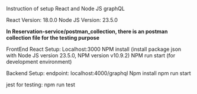 Instruction of setup React and Node JS graphQL

React Version: 18.0.0
Node JS Version: 23.5.0

**In Reservation-service/postman_collection, there is an postman collection file for the testing purpose**

FrontEnd React Setup:
Localhost:3000
NPM install (install package json with Node JS version 23.5.0, NPM version v10.9.2)
NPM run start (for development environment)

Backend Setup:
endpoint: localhost:4000/graphql
Npm install
npm run start

jest for testing:
npm run test
